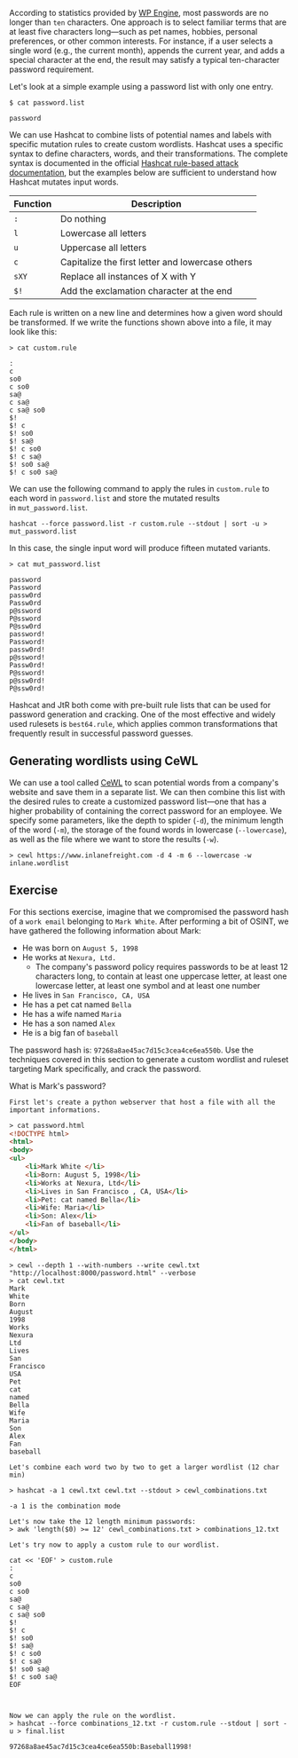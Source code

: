 According to statistics provided by [WP Engine](https://wpengine.com/resources/passwords-unmasked-infographic/), most passwords are no longer than `ten` characters. One approach is to select familiar terms that are at least five characters long—such as pet names, hobbies, personal preferences, or other common interests. For instance, if a user selects a single word (e.g., the current month), appends the current year, and adds a special character at the end, the result may satisfy a typical ten-character password requirement.

Let's look at a simple example using a password list with only one entry.
```shell
$ cat password.list

password
```

We can use Hashcat to combine lists of potential names and labels with specific mutation rules to create custom wordlists. Hashcat uses a specific syntax to define characters, words, and their transformations. The complete syntax is documented in the official [Hashcat rule-based attack documentation](https://hashcat.net/wiki/doku.php?id=rule_based_attack), but the examples below are sufficient to understand how Hashcat mutates input words.

| **Function** | **Description**                                  |
| ------------ | ------------------------------------------------ |
| `:`          | Do nothing                                       |
| `l`          | Lowercase all letters                            |
| `u`          | Uppercase all letters                            |
| `c`          | Capitalize the first letter and lowercase others |
| `sXY`        | Replace all instances of X with Y                |
| `$!`         | Add the exclamation character at the end         |
Each rule is written on a new line and determines how a given word should be transformed. If we write the functions shown above into a file, it may look like this:
```shell
> cat custom.rule

:
c
so0
c so0
sa@
c sa@
c sa@ so0
$!
$! c
$! so0
$! sa@
$! c so0
$! c sa@
$! so0 sa@
$! c so0 sa@
```

We can use the following command to apply the rules in `custom.rule` to each word in `password.list` and store the mutated results in `mut_password.list`.
```shell
hashcat --force password.list -r custom.rule --stdout | sort -u > mut_password.list
```

In this case, the single input word will produce fifteen mutated variants.
```shell
> cat mut_password.list

password
Password
passw0rd
Passw0rd
p@ssword
P@ssword
P@ssw0rd
password!
Password!
passw0rd!
p@ssword!
Passw0rd!
P@ssword!
p@ssw0rd!
P@ssw0rd!
```

Hashcat and JtR both come with pre-built rule lists that can be used for password generation and cracking. One of the most effective and widely used rulesets is `best64.rule`, which applies common transformations that frequently result in successful password guesses.

## Generating wordlists using CeWL
We can use a tool called [CeWL](https://github.com/digininja/CeWL) to scan potential words from a company's website and save them in a separate list. We can then combine this list with the desired rules to create a customized password list—one that has a higher probability of containing the correct password for an employee. We specify some parameters, like the depth to spider (`-d`), the minimum length of the word (`-m`), the storage of the found words in lowercase (`--lowercase`), as well as the file where we want to store the results (`-w`).

```shell
> cewl https://www.inlanefreight.com -d 4 -m 6 --lowercase -w inlane.wordlist
```

## Exercise
For this sections exercise, imagine that we compromised the password hash of a `work email` belonging to `Mark White`. After performing a bit of OSINT, we have gathered the following information about Mark:
- He was born on `August 5, 1998`
- He works at `Nexura, Ltd.`
    - The company's password policy requires passwords to be at least 12 characters long, to contain at least one uppercase letter, at least one lowercase letter, at least one symbol and at least one number
- He lives in `San Francisco, CA, USA`
- He has a pet cat named `Bella`
- He has a wife named `Maria`
- He has a son named `Alex`
- He is a big fan of `baseball`

The password hash is: `97268a8ae45ac7d15c3cea4ce6ea550b`. Use the techniques covered in this section to generate a custom wordlist and ruleset targeting Mark specifically, and crack the password.

What is Mark's password?

```shell
First let's create a python webserver that host a file with all the important informations.
```

```html
> cat password.html
<!DOCTYPE html>
<html>
<body>
<ul>
	<li>Mark White </li>
	<li>Born: August 5, 1998</li>
	<li>Works at Nexura, Ltd</li>
	<li>Lives in San Francisco , CA, USA</li>
	<li>Pet: cat named Bella</li>
	<li>Wife: Maria</li>
	<li>Son: Alex</li>
	<li>Fan of baseball</li>
</ul>
</body>
</html>
```

```shell
> cewl --depth 1 --with-numbers --write cewl.txt "http://localhost:8000/password.html" --verbose
> cat cewl.txt
Mark
White
Born
August
1998
Works
Nexura
Ltd
Lives
San
Francisco
USA
Pet
cat
named
Bella
Wife
Maria
Son
Alex
Fan
baseball
```

```shell
Let's combine each word two by two to get a larger wordlist (12 char min)

> hashcat -a 1 cewl.txt cewl.txt --stdout > cewl_combinations.txt

-a 1 is the combination mode

Let's now take the 12 length minimum passwords:
> awk 'length($0) >= 12' cewl_combinations.txt > combinations_12.txt

Let's try now to apply a custom rule to our wordlist.

cat << 'EOF' > custom.rule  
:  
c  
so0  
c so0  
sa@  
c sa@  
c sa@ so0  
$!  
$! c  
$! so0  
$! sa@  
$! c so0  
$! c sa@  
$! so0 sa@  
$! c so0 sa@  
EOF



Now we can apply the rule on the wordlist.
> hashcat --force combinations_12.txt -r custom.rule --stdout | sort -u > final.list

97268a8ae45ac7d15c3cea4ce6ea550b:Baseball1998!
```